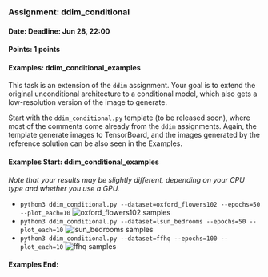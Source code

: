 ### Assignment: ddim_conditional
#### Date: Deadline: Jun 28, 22:00
#### Points: 1 points
#### Examples: ddim_conditional_examples

This task is an extension of the `ddim` assignment. Your goal is to extend the
original unconditional architecture to a conditional model, which also gets
a low-resolution version of the image to generate.

Start with the `ddim_conditional.py` template (to be released soon),
where most of the comments come already from the `ddim` assignments.
Again, the template generate images to TensorBoard, and the images generated by
the reference solution can be also seen in the Examples.

#### Examples Start: ddim_conditional_examples
_Note that your results may be slightly different, depending on your CPU type and whether you use a GPU._
- `python3 ddim_conditional.py --dataset=oxford_flowers102 --epochs=50 --plot_each=10`
![oxford_flowers102 samples](https://ufal.mff.cuni.cz/~straka/courses/npfl138/2324/demos/ddim_conditional-oxford_flowers102.jpg)
- `python3 ddim_conditional.py --dataset=lsun_bedrooms --epochs=50 --plot_each=10`
![lsun_bedrooms samples](https://ufal.mff.cuni.cz/~straka/courses/npfl138/2324/demos/ddim_conditional-lsun_bedrooms.jpg)
- `python3 ddim_conditional.py --dataset=ffhq --epochs=100 --plot_each=10`
![ffhq samples](https://ufal.mff.cuni.cz/~straka/courses/npfl138/2324/demos/ddim_conditional-ffhq.jpg)
#### Examples End:
